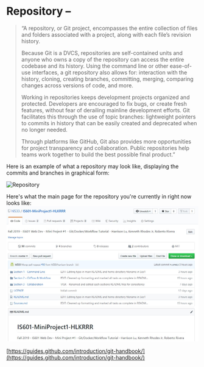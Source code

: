 # Repository –

> “A repository, or Git project, encompasses the entire collection of
> files and folders associated with a project, along with each file’s
> revision history.
> 
> Because Git is a DVCS, repositories are self-contained units and
> anyone who owns a copy of the repository can access the entire
> codebase and its history. Using the command line or other ease-of-use
> interfaces, a git repository also allows for: interaction with the
> history, cloning, creating branches, committing, merging, comparing
> changes across versions of code, and more.
> 
> Working in repositories keeps development projects organized and
> protected. Developers are encouraged to fix bugs, or create fresh
> features, without fear of derailing mainline development efforts. Git
> facilitates this through the use of topic branches: lightweight
> pointers to commits in history that can be easily created and
> deprecated when no longer needed.
> 
> Through platforms like GitHub, Git also provides more opportunities
> for project transparency and collaboration. Public repositories help
> teams work together to build the best possible final product.”

Here is an example of what a repository may look like, displaying the commits and branches in graphical form:

![Repository](https://nvie.com/img/git-model@2x.png)

Here's what the main page for the repository you're currently in right now looks like:
![This Repository](./Images/repository.jpg)

[https://guides.github.com/introduction/git-handbook/](https://guides.github.com/introduction/git-handbook/)

